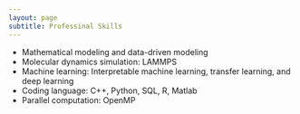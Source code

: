 ```yaml
---
layout: page
subtitle: Professinal Skills 
---
```


- Mathematical modeling and data-driven modeling
- Molecular dynamics simulation: LAMMPS
- Machine learning: Interpretable machine learning, transfer learning, and deep learning
- Coding language: C++, Python, SQL, R, Matlab
- Parallel computation: OpenMP
